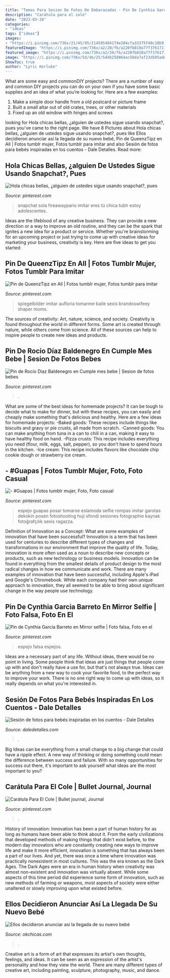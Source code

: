 ```yaml
---
title: "Temas Para Sesion De Fotos De Embarazadas - Pin De Cynthia Garcia Barreto En Mirror Selfie"
description: "Carátula para el cole"
date: "2023-03-28"
categories:
- "ideas"
tags: ["ideas"]
images:
- "https://i.pinimg.com/736x/21/45/95/214595484174e284cfa33375f40c18b9.jpg"
featuredImage: "https://i.pinimg.com/736x/a2/20/fb/a220fb810a77f376171125d9a72359a2.jpg"
featured_image: "https://i.pinimg.com/736x/a2/20/fb/a220fb810a77f376171125d9a72359a2.jpg"
image: "https://i.pinimg.com/736x/5d/4b/25/5d4b258864ac56da7af23d505ade1ec9.jpg"
ShowToc: true
author: "Lyric Kerluke"
---
```



What are some easy and commonDIY projects?
There are a number of easy and common DIY projects you can do on your own if you have some basic supplies and an idea of what you’re looking for. Here are a few examples:
1. Make a simple door handle from a old postcard or picture frame
2. Built a small altar out of old crates, trees, or other materials
3. Fixed up an old window with hinges and screws

	

		
looking for Hola chicas bellas, ¿alguien de ustedes sigue usando snapchat?, pues you've came to the right page. We have 8 Pictures about Hola chicas bellas, ¿alguien de ustedes sigue usando snapchat?, pues like Ellos decidieron anunciar así la llegada de su nuevo bebé, Pin de QueenzTipz en All | Fotos tumblr mujer, Fotos tumblr para imitar and also Sesión de fotos para bebés inspiradas en los cuentos - Dale Detalles. Read more:
		
    
## Hola Chicas Bellas, ¿alguien De Ustedes Sigue Usando Snapchat?, Pues

<img loading=lazy src="https://i.pinimg.com/736x/ad/e0/91/ade0917d80de8f11de0ac61103d4821b.jpg" onerror="this.onerror=null;this.src='https://tse4.mm.bing.net/th?id=OIP.QTF9iN-C-iqAneBfbgnbpAHaNJ&amp;pid=15.1';" alt="Hola chicas bellas, ¿alguien de ustedes sigue usando snapchat?, pues">

_Source: pinterest.com_

>snapchat sola fireawayparis imitar eres tú chica tublr estoy adolescentes. 

	

Ideas are the lifeblood of any creative business. They can provide a new direction or a way to improve an old routine, and they can be the spark that ignites a new idea for a product or service. Whether you're brainstorming for an upcoming project or just trying to come up with creative ideas for marketing your business, creativity is key. Here are five ideas to get you started: 
    
## Pin De QueenzTipz En All | Fotos Tumblr Mujer, Fotos Tumblr Para Imitar

<img loading=lazy src="https://i.pinimg.com/736x/5d/4b/25/5d4b258864ac56da7af23d505ade1ec9.jpg" onerror="this.onerror=null;this.src='https://tse3.mm.bing.net/th?id=OIP.p-ADauyjeMchA7GykrXFEwHaNK&amp;pid=15.1';" alt="Pin de QueenzTipz en All | Fotos tumblr mujer, Fotos tumblr para imitar">

_Source: pinterest.com_

>spiegelbilder imitar aufloria tomarme baile sexis brandoswifeey shaper moms. 

	

The sources of creativity: Art, nature, science, and society.
Creativity is found throughout the world in different forms. Some art is created through nature, while others come from science. All of these sources can help to inspire people to create new ideas and products.

    
## Pin De Rocio Díaz Baldenegro En Cumple Mes Bebe | Sesion De Fotos Bebes

<img loading=lazy src="https://i.pinimg.com/736x/84/7d/cf/847dcfb23e803faa63c0d40028caecb2.jpg" onerror="this.onerror=null;this.src='https://tse2.mm.bing.net/th?id=OIP.LYaQMDzDQAc5SsQgqq0idwHaKG&amp;pid=15.1';" alt="Pin de Rocio Díaz Baldenegro en Cumple mes bebe | Sesion de fotos bebes">

_Source: pinterest.com_

>. 

	

What are some of the best ideas for homemade projects?
It can be tough to decide what to make for dinner, but with these recipes, you can easily and cheaply make something that's delicious and healthy. Here are a few ideas for homemade projects: 
-Baked goods: These recipes include things like biscuits and gravy or pie crusts, all made from scratch.
-Canned goods: You can make anything from tuna in a can to chili in a can, making it easy to have healthy food on hand.
-Pizza crusts: This recipe includes everything you need (flour, milk, eggs, salt, pepper), so you don't have to spend hours in the kitchen.
-Ice cream: This recipe includes flavors like chocolate chip cookie dough or strawberry ice cream.

    
## - #Guapas | Fotos Tumblr Mujer, Foto, Foto Casual

<img loading=lazy src="https://i.pinimg.com/736x/a2/20/fb/a220fb810a77f376171125d9a72359a2.jpg" onerror="this.onerror=null;this.src='https://tse2.mm.bing.net/th?id=OIP.UaZ0V5RuzgSgUaC673jcqAHaJ3&amp;pid=15.1';" alt="- #Guapas | Fotos tumblr mujer, Foto, Foto casual">

_Source: pinterest.com_

>espejo guapas posar tomarse eslamoda selfie rompas imitar garotas dekokin posen fotoshooting huji sfondi sesiones fotographie kaynak fotoğrafçılık sexis ragazza. 

	

Definition of Innovation as a Concept: What are some examples of innovation that have been successful?
Innovation is a term that has been used for centuries to describe different types of changes and transformations in our environment that improve the quality of life. Today, innovation is more often used as a noun to describe new concepts or products, such as new technology or business models. Innovation can be found in everything from the smallest details of product design to the most radical changes in how we communicate and work.
There are many examples of innovation that have been successful, including Apple's iPad and Google's Chromebook. While each company had their own unique approach to innovation, they all seemed to be able to bring about significant change in the way people use technology.

    
## Pin De Cynthia Garcia Barreto En Mirror Selfie | Foto Falsa, Foto En El

<img loading=lazy src="https://i.pinimg.com/736x/1d/d2/8a/1dd28aee92c287ad2f9ca8a8e8336f45.jpg" onerror="this.onerror=null;this.src='https://tse4.mm.bing.net/th?id=OIP.GbcZK_tg_X-XLcBNsETqdwHaNK&amp;pid=15.1';" alt="Pin de Cynthia Garcia Barreto en Mirror selfie | Foto falsa, Foto en el">

_Source: pinterest.com_

>espejo falsa espejos. 

	

Ideas are a necessary part of any life. Without ideas, there would be no point in living. Some people think that ideas are just things that people come up with and don't really have a use for, but that's not always true. Ideas can be anything from a new way to cook your favorite food, to the perfect way to improve your work. There is no one right way to come up with ideas, so it really depends on what you're interested in.

    
## Sesión De Fotos Para Bebés Inspiradas En Los Cuentos - Dale Detalles

<img loading=lazy src="https://www.daledetalles.com/wp-content/uploads/2016/07/sesión-de-fotos-para-bebés8.jpg" onerror="this.onerror=null;this.src='https://tse4.mm.bing.net/th?id=OIP.nn-tDS9UfrkRh6Xa8d8U1gAAAA&amp;pid=15.1';" alt="Sesión de fotos para bebés inspiradas en los cuentos - Dale Detalles">

_Source: daledetalles.com_

>. 

	

Big Ideas can be everything from a small change to a big change that could have a ripple effect. A new way of thinking or doing something could mean the difference between success and failure. With so many opportunities for success out there, it's important to ask yourself what ideas are the most important to you?

    
## Carátula Para El Cole | Bullet Journal, Journal

<img loading=lazy src="https://i.pinimg.com/736x/21/45/95/214595484174e284cfa33375f40c18b9.jpg" onerror="this.onerror=null;this.src='https://tse3.mm.bing.net/th?id=OIP.QetxGK4Wf5tE9UzdNWrjhQHaJ3&amp;pid=15.1';" alt="Carátula Para El Cole | Bullet journal, Journal">

_Source: pinterest.com_

>. 

	

History of innovation:
Innovation has been a part of human history for as long as humans have been able to think about it. From the early civilizations that developed methods of making things that didn't exist before, to the modern day innovators who are constantly creating new ways to improve life and make it more efficient, innovation is something that has always been a part of our lives. And yet, there was once a time where innovation was practically nonexistent in most cultures. This was the era known as the Dark Ages.
The Dark Ages were an era in human history when creativity was almost non-existent and innovation was virtually absent. While some aspects of this time period did experience some form of innovation, such as new methods of farming or weapons, most aspects of society were either unaltered or slowly improving upon what existed before.

    
## Ellos Decidieron Anunciar Así La Llegada De Su Nuevo Bebé

<img loading=lazy src="http://www.okchicas.com/wp-content/uploads/2016/01/Así-anunciaron-la-llegada-y-nacimiento-de-su-bebé-6.jpg" onerror="this.onerror=null;this.src='https://tse2.mm.bing.net/th?id=OIP.WGi2jj7eOsrDpmGJ_6YWJgHaJ3&amp;pid=15.1';" alt="Ellos decidieron anunciar así la llegada de su nuevo bebé">

_Source: okchicas.com_

>. 

	

Creative art is a form of art that expresses its artist's own thoughts, feelings, and ideas. It can be seen as an expression of the artist's personality and how they view the world. There are many different types of creative art, including painting, sculpture, photography, music, and dance.

